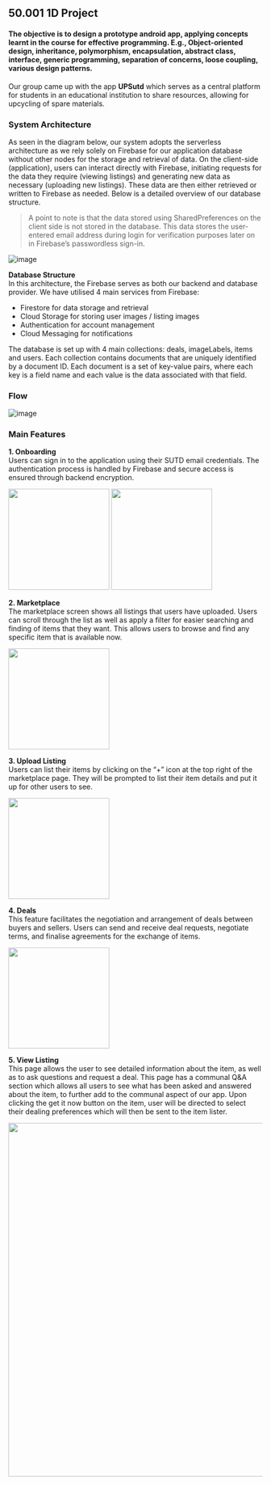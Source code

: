 ## 50.001 1D Project 

#### The objective is to design a prototype android app, applying concepts learnt in the course for effective programming. E.g., Object-oriented design, inheritance, polymorphism, encapsulation, abstract class, interface, generic programming, separation of concerns, loose coupling, various design patterns.

Our group came up with the app **UPSutd** which serves as a central platform for students in an educational institution to share resources, allowing for upcycling of spare materials.

### System Architecture
As seen in the diagram below, our system adopts the serverless architecture as we rely solely on Firebase for our application database without other nodes for the storage and retrieval of data. On the client-side (application), users can interact directly with Firebase, initiating requests for the data they require (viewing listings) and generating new data as necessary (uploading new listings). These data are then either retrieved or written to Firebase as needed. Below is a detailed overview of our database structure. 

>A point to note is that the data stored using SharedPreferences on the client side is not stored in the database. This data stores the user-entered email address during login for verification purposes later on in Firebase’s passwordless sign-in.

![image](https://github.com/wanq27/Infosys-1d-app/assets/118462447/eee96bec-33d0-41d6-9693-050ca035d748)

**Database Structure**
<br />
In this architecture, the Firebase serves as both our backend and database provider. We have utilised 4 main services from Firebase: 
- Firestore for data storage and retrieval
- Cloud Storage for storing user images / listing images
- Authentication for account management
- Cloud Messaging for notifications

The database is set up with 4 main collections: deals, imageLabels, items and users. Each collection contains documents that are uniquely identified by a document ID. Each document is a set of key-value pairs, where each key is a field name and each value is the data associated with that field. 


### Flow

![image](https://github.com/wanq27/Infosys-1d-app/assets/118462447/baebf192-38ae-4f90-a9a5-3e8bc2ccd8f3)


### Main Features

**1. Onboarding**
<br />
Users can sign in to the application using their SUTD email credentials. The authentication process is handled by Firebase and secure access is ensured through backend encryption.

<img src="https://github.com/wanq27/Infosys-1d-app/assets/118462447/7e9f8a14-174b-4b50-9cea-766d1ba4afdd" width=200/>  <img src="https://github.com/wanq27/Infosys-1d-app/assets/118462447/5bfc85d4-ada4-4dc5-a9c2-e487ca37700c" width=200/>


**2. Marketplace**
<br />
The marketplace screen shows all listings that users have uploaded. Users can scroll through the list as well as apply a filter for easier searching and finding of items that they want. This allows users to browse and find any specific item that is available now.

<img src="https://github.com/wanq27/Infosys-1d-app/assets/118462447/0cf732c0-ee9b-47c6-ab8f-ffbc9eac5fb8" width=200/>


**3. Upload Listing**
<br />
Users can list their items by clicking on the “+” icon at the top right of the marketplace page. They will be prompted to list their item details and put it up for other users to see.

<img src="https://github.com/wanq27/Infosys-1d-app/assets/118462447/ef458518-6e18-49ba-9e0d-a806a195be59" width=200/>


**4. Deals**
<br />
This feature facilitates the negotiation and arrangement of deals between buyers and sellers. Users can send and receive deal requests, negotiate terms, and finalise agreements for the exchange of items. 

<img src="https://github.com/wanq27/Infosys-1d-app/assets/118462447/6813463e-41a6-4630-99ea-cc586c993713" width=200/>


**5. View Listing**
<br />
This page allows the user to see detailed information about the item, as well as to ask questions and request a deal. This page has a communal Q&A section which allows all users to see what has been asked and answered about the item, to further add to the communal aspect of our app. Upon clicking the get it now button on the item, user will be directed to select their dealing preferences which will then be sent to the item lister.

<img src="https://github.com/wanq27/Infosys-1d-app/assets/118462447/a0df587e-bfc9-43f2-8f5e-45c075432c3a" width=700/>

